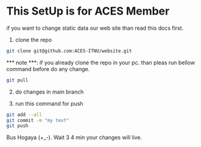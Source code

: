 # This SetUp is for ACES Member


if you want to change static data our web site than read this docs first.


1. clone the repo

```bash
git clone git@github.com:ACES-ITNU/website.git
```

*** note ***:
  if you already clone the repo in your pc. than pleas run bellow command before do any change.
  ```bash
  git pull
  ```

2. do changes in main branch


3. run this command for push

``` bash
git add --all
git commit -m "my text"
git push
```

Bus Hogaya (+_-).
Wait 3 4 min your changes will live.

